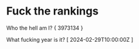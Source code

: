 # Fuck the rankings

Who the hell am I?
{ 3973134 }

What fucking year is it?
[ 2024-02-29T10:00:00Z ]
